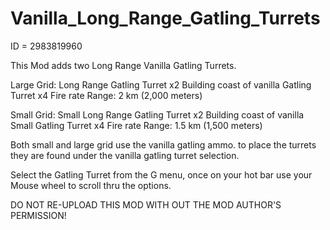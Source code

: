 # Vanilla_Long_Range_Gatling_Turrets
ID = 2983819960

This Mod adds two Long Range Vanilla Gatling Turrets.

Large Grid:
Long Range Gatling Turret
x2 Building coast of vanilla Gatling Turret
x4 Fire rate
Range: 2 km (2,000 meters)

Small Grid:
Small Long Range Gatling Turret
x2 Building coast of vanilla Small Gatling Turret
x4 Fire rate
Range: 1.5 km (1,500 meters)

Both small and large grid use the vanilla gatling ammo.
to place the turrets they are found under the vanilla gatling turret selection.

Select the Gatling Turret from the G menu, once on your hot bar use your Mouse wheel to scroll thru the options.


DO NOT RE-UPLOAD THIS MOD WITH OUT THE MOD AUTHOR'S PERMISSION!
